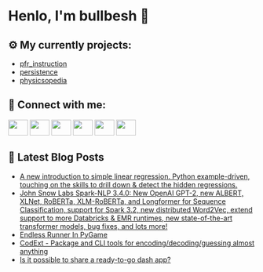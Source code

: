 # Henlo, I'm bullbesh 👋

## ⚙️ My currently projects:
- [pfr_instruction](https://github.com/bullbesh/pfr_instruction)
- [persistence](https://github.com/bullbesh/persistence)
- [physicsopedia](https://github.com/bullbesh/physicsopedia)

## 🔎 Connect with me:
[<img height="32" width="40" src="https://cdn.jsdelivr.net/npm/simple-icons@v5/icons/telegram.svg" />](https://t.me/bullbesh)
[<img height="32" width="40" src="https://cdn.jsdelivr.net/npm/simple-icons@v5/icons/vk.svg" />](https://vk.com/bullbesh)
[<img height="32" width="40" src="https://cdn.jsdelivr.net/npm/simple-icons@v5/icons/twitter.svg" />](https://twitter.com/bullbesh1)
[<img height="32" width="40" src="https://cdn.jsdelivr.net/npm/simple-icons@v5/icons/instagram.svg" />](https://www.instagram.com/bullbesh)
[<img height="32" width="40" src="https://cdn.jsdelivr.net/npm/simple-icons@v5/icons/reddit.svg" />](https://www.reddit.com/user/bullbesh)
[<img height="32" width="40" src="https://cdn.jsdelivr.net/npm/simple-icons@v5/icons/youtube.svg" />](https://www.youtube.com/channel/UCtfjRs6uzgq5mfm8S06WTcg)

## 📕 Latest Blog Posts
<!-- BLOG-POST-LIST:START -->
- [A new introduction to simple linear regression. Python example-driven, touching on the skills to drill down &amp; detect the hidden regressions.](https://www.reddit.com/r/Python/comments/rwqybw/a_new_introduction_to_simple_linear_regression/)
- [John Snow Labs Spark-NLP 3.4.0: New OpenAI GPT-2, new ALBERT, XLNet, RoBERTa, XLM-RoBERTa, and Longformer for Sequence Classification, support for Spark 3.2, new distributed Word2Vec, extend support to more Databricks &amp; EMR runtimes, new state-of-the-art transformer models, bug fixes, and lots more!](https://www.reddit.com/r/Python/comments/rwpsvk/john_snow_labs_sparknlp_340_new_openai_gpt2_new/)
- [Endless Runner In PyGame](https://www.reddit.com/r/Python/comments/rwpjxd/endless_runner_in_pygame/)
- [CodExt - Package and CLI tools for encoding/decoding/guessing almost anything](https://www.reddit.com/r/Python/comments/rwp96d/codext_package_and_cli_tools_for/)
- [Is it possible to share a ready-to-go dash app?](https://www.reddit.com/r/Python/comments/rworf5/is_it_possible_to_share_a_readytogo_dash_app/)
<!-- BLOG-POST-LIST:END -->
